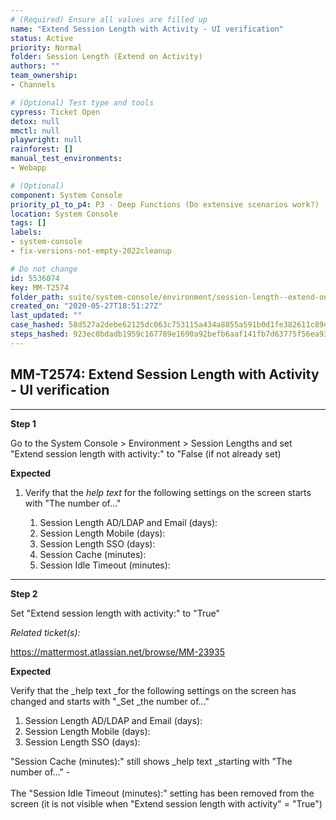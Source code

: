 ```yaml
---
# (Required) Ensure all values are filled up
name: "Extend Session Length with Activity - UI verification"
status: Active
priority: Normal
folder: Session Length (Extend on Activity)
authors: ""
team_ownership: 
- Channels

# (Optional) Test type and tools
cypress: Ticket Open
detox: null
mmctl: null
playwright: null
rainforest: []
manual_test_environments: 
- Webapp

# (Optional)
component: System Console
priority_p1_to_p4: P3 - Deep Functions (Do extensive scenarios work?)
location: System Console
tags: []
labels: 
- system-console
- fix-versions-not-empty-2022cleanup

# Do not change
id: 5536074
key: MM-T2574
folder_path: suite/system-console/environment/session-length--extend-on-activity-
created_on: "2020-05-27T18:51:27Z"
last_updated: ""
case_hashed: 58d527a2debe62125dc063c753115a434a8855a591b0d1fe382611c89da0ea0ae052531381987d98003ca2fa49252190
steps_hashed: 923ec0bdadb1959c167789e1690a92befb6aaf141fb7d63775f56ea93e05bb95e94499433bd5de73f9227c6d84b645d8
---
```


## MM-T2574: Extend Session Length with Activity - UI verification

---

**Step 1**

Go to the System Console > Environment > Session Lengths and set "Extend session length with activity:" to "False (if not already set)

**Expected**

1. Verify that the _help text_ for the following settings on the screen starts with "The number of..."

   1. Session Length AD/LDAP and Email (days):
   2. Session Length Mobile (days):
   3. Session Length SSO (days):
   4. Session Cache (minutes):
   5. Session Idle Timeout (minutes):

---

**Step 2**

Set "Extend session length with activity:" to "True"

_Related ticket(s):_

<https://mattermost.atlassian.net/browse/MM-23935>

**Expected**

Verify that the \_help text \_for the following settings on the screen has changed and starts with "\_Set \_the number of..."

1. Session Length AD/LDAP and Email (days):
2. Session Length Mobile (days):
3. Session Length SSO (days):

"Session Cache (minutes):" still shows \_help text \_starting with "The number of..." -\
\
The "Session Idle Timeout (minutes):" setting has been removed from the screen (it is not visible when "Extend session length with activity" = "True")
